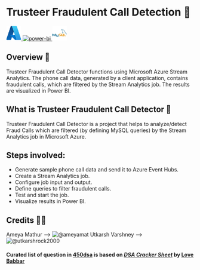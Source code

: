 # Trusteer Fraudulent Call Detection 🚀

<a href="https://www.azure.com/" target="_blank" rel="noreferrer"> <img src= "https://raw.githubusercontent.com/devicons/devicon/master/icons/azure/azure-original.svg" alt = "azure" width = "40" height = "40"/> </a>
<a href = "https://www.powerbi.com/" target = "_blank" rel = "noreferrer"> <img src = "https://user-images.githubusercontent.com/98797769/176155126-34dc704e-cf67-4f3a-b526-e37565b70ab0.png" alt = "power-bi" width = "40" height = "40"/> </a>
<a href="https://www.mysql.com/" target="_blank" rel="noreferrer"> <img src="https://raw.githubusercontent.com/devicons/devicon/master/icons/mysql/mysql-original-wordmark.svg" alt="mysql" width="40" height="40"/> </a>

## Overview 👀

Trusteer Fraudulent Call Detector functions using Microsoft Azure Stream Analytics. The phone call data, generated by a client application, contains fraudulent calls, which are filtered by the Stream Analytics job. The results are visualized in Power BI.

## What is Trusteer Fraudulent Call Detector 🤔

Trusteer Fraudulent Call Detector is a project that helps to analyze/detect Fraud Calls which are filtered (by defining MySQL queries) by the Stream Analytics job in Microsoft Azure.

## Steps involved:

- Generate sample phone call data and send it to Azure Event Hubs.
- Create a Stream Analytics job.
- Configure job input and output.
- Define queries to filter fraudulent calls.
- Test and start the job.
- Visualize results in Power BI.

## Credits 🙏🏻

Ameya Mathur --> <img src= "https://github.com/ameyamat" alt = "@ameyamat" width = "40" height = "40"/> </a>
Utkarsh Varshney --> <img src= "https://github.com/utkarshrock2000" alt = "@utkarshrock2000" width = "40" height = "40"/> </a>

#### Curated list of question in [450dsa] is based on _[DSA Cracker Sheet]_ by [Love Babbar]

[here]: https://www.youtube.com/watch?v=4iFALQ1ACdA
[450dsa]: https://450dsa.com/
[love babbar]: https://www.linkedin.com/in/love-babbar-38ab2887/
[dsa cracker sheet]: https://drive.google.com/file/d/1FMdN_OCfOI0iAeDlqswCiC2DZzD4nPsb/view
[localbase]: https://github.com/dannyconnell/localbase
[react-reveal]: https://www.react-reveal.com/
[bootstrap]: https://react-bootstrap.github.io/
[react]: https://reactjs.org/
[react-table-2]: https://react-bootstrap-table.github.io/react-bootstrap-table2/
